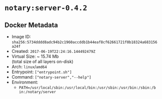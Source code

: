 # `notary:server-0.4.2`

## Docker Metadata

- Image ID: `sha256:5734dddd8adc94b2c1960accddb1b44eaf8cf62661721f0b18324a683156a24f`
- Created: `2017-06-19T22:24:16.144492479Z`
- Virtual Size: ~ 15.74 Mb  
  (total size of all layers on-disk)
- Arch: `linux`/`amd64`
- Entrypoint: `["entrypoint.sh"]`
- Command: `["notary-server","--help"]`
- Environment:
  - `PATH=/usr/local/sbin:/usr/local/bin:/usr/sbin:/usr/bin:/sbin:/bin:/notary/server`
